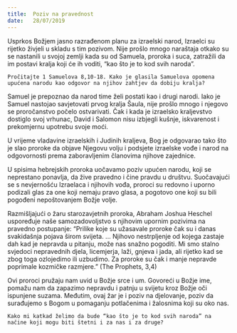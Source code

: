 ```yaml
---
title:  Poziv na pravednost
date:   28/07/2019
---
```


Usprkos Božjem jasno razrađenom planu za izraelski narod, Izraelci su rijetko živjeli u skladu s tim pozivom. Nije prošlo mnogo naraštaja otkako su se nastanili u svojoj zemlji kada su od Samuela, proroka i suca, zatražili da im postavi kralja koji će ih voditi, “kao što je to kod svih naroda”.

`Pročitajte 1 Samuelova 8,10-18. Kako je glasila Samuelova opomena upućena narodu kao odgovor na njihov zahtjev da dobiju kralja?`

Samuel je prepoznao da narod time želi postati kao i drugi narodi. Iako je Samuel nastojao savjetovati prvog kralja Šaula, nije prošlo mnogo i njegovo se proročanstvo počelo ostvarivati. Čak i kada je izraelsko kraljevstvo dostiglo svoj vrhunac, David i Salomon nisu izbjegli kušnje, iskvarenost i prekomjernu upotrebu svoje moći.

U vrijeme vladavine izraelskih i Judinih kraljeva, Bog je odgovarao tako što je slao proroke da objave Njegovu volju i podsjete izraelske vođe i narod na odgovornosti prema zaboravljenim članovima njihove zajednice.

U spisima hebrejskih proroka uočavamo poziv upućen narodu, koji se neprestano ponavlja, da žive pravedno i čine pravdu u društvu. Suočavajući se s nevjernošću Izraelaca i njihovih vođa, proroci su redovno i uporno podizali glas za one koji nemaju pravo glasa, a pogotovo one koji su bili pogođeni nepoštovanjem Božje volje.

Razmišljajući o žaru starozavjetnih proroka, Abraham Joshua Heschel uspoređuje naše samozadovoljstvo s njihovim upornim pozivima na pravedno postupanje: “Prilike koje su užasavale proroke čak su i danas svakidašnja pojava širom svijeta. ... Njihovo nestrpljenje od kojega zastaje dah kad je nepravda u pitanju, može nas snažno pogoditi. Mi smo stalno svjedoci nepravednih djela, licemjerja, laži, gnjeva i jada, ali rijetko kad se zbog toga ozlojedimo ili uzbudimo. Za proroke su čak i manje nepravde poprimale kozmičke razmjere.” (The Prophets, 3,4)

Ovi proroci pružaju nam uvid u Božje srce i um. Govoreći u Božje ime, pomažu nam da zapazimo nepravdu i patnju u svijetu kroz Božje oči ispunjene suzama. Međutim, ovaj žar je i poziv na djelovanje, poziv da surađujemo s Bogom u pomaganju potlačenima i žalosnima koji su oko nas.

`Kako mi katkad želimo da bude “kao što je to kod svih naroda” na načine koji mogu biti štetni i za nas i za druge?`
